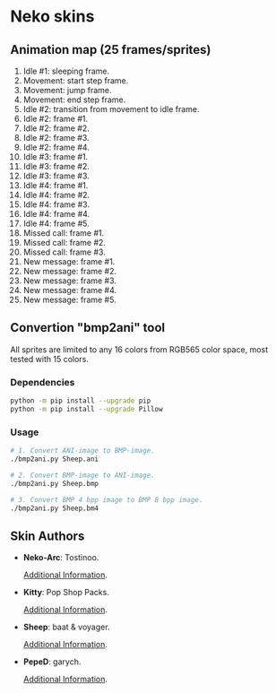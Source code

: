 Neko skins
==========

## Animation map (25 frames/sprites)

1. Idle #1: sleeping frame.
2. Movement: start step frame.
3. Movement: jump frame.
4. Movement: end step frame.
5. Idle #2: transition from movement to idle frame.
6. Idle #2: frame #1.
7. Idle #2: frame #2.
8. Idle #2: frame #3.
9. Idle #2: frame #4.
10. Idle #3: frame #1.
11. Idle #3: frame #2.
12. Idle #3: frame #3.
13. Idle #4: frame #1.
14. Idle #4: frame #2.
15. Idle #4: frame #3.
16. Idle #4: frame #4.
17. Idle #4: frame #5.
18. Missed call: frame #1.
19. Missed call: frame #2.
20. Missed call: frame #3.
21. New message: frame #1.
22. New message: frame #2.
23. New message: frame #3.
24. New message: frame #4.
25. New message: frame #5.

## Convertion "bmp2ani" tool

All sprites are limited to any 16 colors from RGB565 color space, most tested with 15 colors.

### Dependencies

```bash
python -m pip install --upgrade pip
python -m pip install --upgrade Pillow
```

### Usage

```bash
# 1. Convert ANI-image to BMP-image.
./bmp2ani.py Sheep.ani

# 2. Convert BMP-image to ANI-image.
./bmp2ani.py Sheep.bmp

# 3. Convert BMP 4 bpp image to BMP 8 bpp image.
./bmp2ani.py Sheep.bm4
```

## Skin Authors

* **Neko-Arc**: Tostinoo.

    [Additional Information](https://www.reddit.com/r/meltyblood/comments/xh6rt2/neko_arc_gifs/).

* **Kitty**: Pop Shop Packs.

    [Additional Information](https://pop-shop-packs.itch.io/cats-pixel-asset-pack).

* **Sheep**: baat & voyager.

    [Additional Information](https://forum.motofan.ru/index.php?s=&showtopic=165504&view=findpost&p=1371628).

* **PepeD**: garych.

    [Additional Information](https://knowyourmeme.com/memes/peped).
